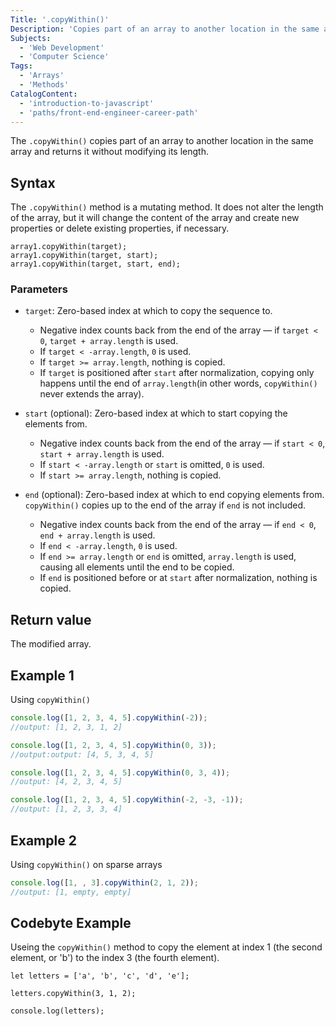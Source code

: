 ```yaml
---
Title: '.copyWithin()'
Description: 'Copies part of an array to another location in the same array and returns it without modifying its length.'
Subjects:
  - 'Web Development'
  - 'Computer Science'
Tags:
  - 'Arrays'
  - 'Methods'
CatalogContent:
  - 'introduction-to-javascript'
  - 'paths/front-end-engineer-career-path'
---
```


The `.copyWithin()` copies part of an array to another location in the same array and returns it without modifying its length.

## Syntax

The `.copyWithin()` method is a mutating method. It does not alter the length of the array, but it will change the content of the array and create new properties or delete existing properties, if necessary.

```pseudo
array1.copyWithin(target);
array1.copyWithin(target, start);
array1.copyWithin(target, start, end);
```

### Parameters

- `target`: Zero-based index at which to copy the sequence to. 
  - Negative index counts back from the end of the array — if `target < 0`, `target + array.length` is used.
  - If `target < -array.length`, `0` is used.
  - If `target >= array.length`, nothing is copied. 
  - If `target` is positioned after `start` after normalization, copying only happens until the end of `array.length`(in other words, `copyWithin()` never extends the array).

- `start` (optional): Zero-based index at which to start copying the elements from.
  - Negative index counts back from the end of the array — if `start < 0`, `start + array.length` is used.
  - If `start < -array.length` or `start` is omitted, `0` is used. 
  - If `start >= array.length`, nothing is copied. 

- `end` (optional): Zero-based index at which to end copying elements from. `copyWithin()` copies up to the end of the array if `end` is not included.
  -  Negative index counts back from the end of the array — if `end < 0`, `end + array.length` is used.
  - If `end < -array.length`, `0` is used.
  - If `end >= array.length` or `end` is omitted, `array.length` is used, causing all elements until the end to be copied.
  - If `end` is positioned before or at `start` after normalization, nothing is copied.

## Return value

The modified array.

## Example 1

Using `copyWithin()`

```js
console.log([1, 2, 3, 4, 5].copyWithin(-2));
//output: [1, 2, 3, 1, 2]

console.log([1, 2, 3, 4, 5].copyWithin(0, 3));
//output:output: [4, 5, 3, 4, 5]

console.log([1, 2, 3, 4, 5].copyWithin(0, 3, 4));
//output: [4, 2, 3, 4, 5]

console.log([1, 2, 3, 4, 5].copyWithin(-2, -3, -1));
//output: [1, 2, 3, 3, 4]
```

## Example 2

Using `copyWithin()` on sparse arrays

```js
console.log([1, , 3].copyWithin(2, 1, 2)); 
//output: [1, empty, empty]

```

## Codebyte Example

Useing the `copyWithin()` method to copy the element at index 1 (the second element, or 'b') to the index 3 (the fourth element).

```codebyte/js
let letters = ['a', 'b', 'c', 'd', 'e'];

letters.copyWithin(3, 1, 2);

console.log(letters);
```
